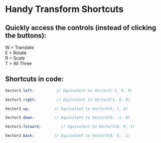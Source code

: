 # Handy Transform Shortcuts

## **Quickly access the controls \(instead of clicking the buttons\):**

W = Translate  
E = Rotate  
R = Scale  
T = All Three

## **Shortcuts in code:**

```csharp
Vector3.left;          // Equivalent to Vector3(-1, 0, 0)
```

```csharp
Vector3.right;         // Equivalent to Vector3(1, 0, 0)
```

```csharp
Vector3.up;           // Equivalent to Vector3(0, 1, 0)
```

```csharp
Vector3.down;         // Equivalent to Vector3(0, -1, 0)
```

```csharp
Vector3.forward;         // Equivalent to Vector3(0, 0, 1)
```

```csharp
Vector3.back;         // Equivalent to Vector3(0, 0, -1)
```

